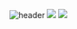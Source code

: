 ![header](https://capsule-render.vercel.app/api?type=waving&text=Welcome!&color=auto&height=230&fontAlignY=40)
<img src="https://img.shields.io/badge/-060824?style=flat-square&logo=Python&logoColor=3776AB"/>
<img src="https://img.shields.io/badge/Java-000000?style=flat-square&logo=Java&logoColor=ffffff"/>
<!--
**jjeon77299/jjeon77299** is a ✨ _special_ ✨ repository because its `README.md` (this file) appears on your GitHub profile.

Here are some ideas to get you started:
- https://capsule-render.vercel.app/api?
- 🔭 I’m currently working on ...
- 🌱 I’m currently learning ...
- 👯 I’m looking to collaborate on ...
- 🤔 I’m looking for help with ...
- 💬 Ask me about ...
- 📫 How to reach me: ...
- 😄 Pronouns: ...
- ⚡ Fun fact: ...
-->

